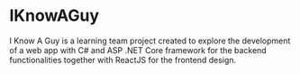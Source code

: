 # IKnowAGuy
I Know A Guy is a learning team project created to explore the development of a web app with C# and ASP .NET Core framework for the backend functionalities together with ReactJS for the frontend design.
